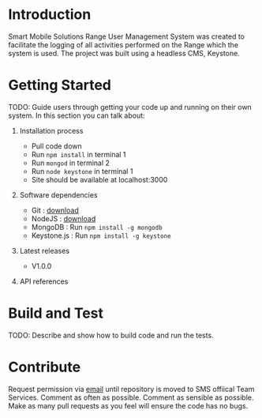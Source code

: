 # Introduction
Smart Mobile Solutions  Range User Management System was created to facilitate the logging  of all activities performed on the Range which the system is used.
The project was built using a headless CMS, Keystone. 

# Getting Started
TODO: Guide users through getting your code up and running on their own system. In this section you can talk about:
1.	Installation process
    -  Pull code down
    -  Run `npm install` in terminal 1
    -  Run `mongod` in terminal 2
    -  Run `node keystone` in terminal 1
    -  Site should be available at localhost:3000

2.	Software dependencies
    -   Git : [download](https://git-scm.com/downloads)
    -   NodeJS : [download](https://nodejs.org/en/download/) 
    -   MongoDB : Run `npm install -g mongodb`
    -   Keystone.js : Run `npm install -g keystone`

3.	Latest releases
    -   V1.0.0
4.	API references

# Build and Test
TODO: Describe and show how to build code and run the tests. 

# Contribute
Request permission via [email](mailto:russell.morgan@smsja.net) until repository is moved to SMS offiical Team Services. 
Comment as often as possible. 
Comment as sensible as possible. 
Make as many pull requests as you feel will ensure the code has no bugs. 
